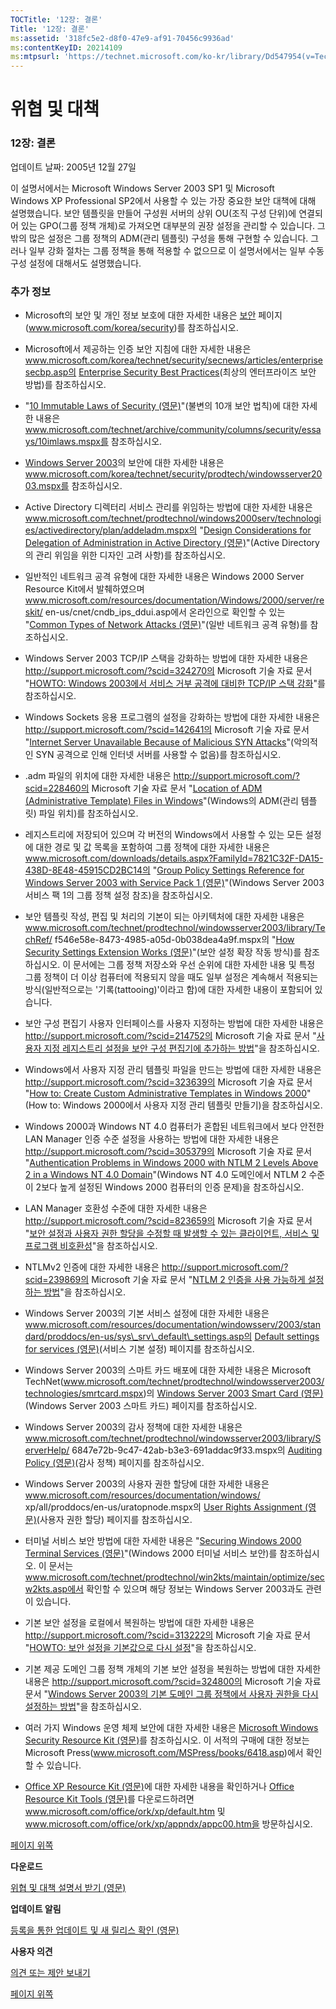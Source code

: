 ```yaml
---
TOCTitle: '12장: 결론'
Title: '12장: 결론'
ms:assetid: '318fc5e2-d8f0-47e9-af91-70456c9936ad'
ms:contentKeyID: 20214109
ms:mtpsurl: 'https://technet.microsoft.com/ko-kr/library/Dd547954(v=TechNet.10)'
---
```


위협 및 대책
============

### 12장: 결론

업데이트 날짜: 2005년 12월 27일

이 설명서에서는 Microsoft Windows Server 2003 SP1 및 Microsoft Windows XP Professional SP2에서 사용할 수 있는 가장 중요한 보안 대책에 대해 설명했습니다. 보안 템플릿을 만들어 구성원 서버의 상위 OU(조직 구성 단위)에 연결되어 있는 GPO(그룹 정책 개체)로 가져오면 대부분의 권장 설정을 관리할 수 있습니다. 그 밖의 많은 설정은 그룹 정책의 ADM(관리 템플릿) 구성을 통해 구현할 수 있습니다. 그러나 일부 강화 절차는 그룹 정책을 통해 적용할 수 없으므로 이 설명서에서는 일부 수동 구성 설정에 대해서도 설명했습니다.

### 추가 정보

-   Microsoft의 보안 및 개인 정보 보호에 대한 자세한 내용은 [보안](http://www.microsoft.com/korea/security/) 페이지(www.microsoft.com/korea/security)를 참조하십시오.

-   Microsoft에서 제공하는 인증 보안 지침에 대한 자세한 내용은 www.microsoft.com/korea/technet/security/secnews/articles/enterprisesecbp.asp의 [Enterprise Security Best Practices](http://www.microsoft.com/korea/technet/security/secnews/articles/enterprisesecbp.asp)(최상의 엔터프라이즈 보안 방법)를 참조하십시오.

-   "[10 Immutable Laws of Security (영문)](http://www.microsoft.com/technet/archive/community/columns/security/essays/10imlaws.mspx)"(불변의 10개 보안 법칙)에 대한 자세한 내용은 www.microsoft.com/technet/archive/community/columns/security/essays/10imlaws.mspx를 참조하십시오.

-   [Windows Server 2003](http://www.microsoft.com/korea/technet/security/prodtech/windowsserver2003.mspx)의 보안에 대한 자세한 내용은 www.microsoft.com/korea/technet/security/prodtech/windowsserver2003.mspx를 참조하십시오.

-   Active Directory 디렉터리 서비스 관리를 위임하는 방법에 대한 자세한 내용은 www.microsoft.com/technet/prodtechnol/windows2000serv/technologies/activedirectory/plan/addeladm.mspx의 "[Design Considerations for Delegation of Administration in Active Directory (영문)](http://www.microsoft.com/technet/prodtechnol/windows2000serv/technologies/activedirectory/plan/addeladm.mspx)"(Active Directory의 관리 위임을 위한 디자인 고려 사항)를 참조하십시오.

-   일반적인 네트워크 공격 유형에 대한 자세한 내용은 Windows 2000 Server Resource Kit에서 발췌하였으며 www.microsoft.com/resources/documentation/Windows/2000/server/reskit/
    en-us/cnet/cndb\_ips\_ddui.asp에서 온라인으로 확인할 수 있는 "[Common Types of Network Attacks (영문)](http://www.microsoft.com/resources/documentation/windows/2000/server/reskit/en-us/cnet/cnbd_trb_gdhe.asp)"(일반 네트워크 공격 유형)를 참조하십시오.

-   Windows Server 2003 TCP/IP 스택을 강화하는 방법에 대한 자세한 내용은 http://support.microsoft.com/?scid=324270의 Microsoft 기술 자료 문서 "[HOWTO: Windows 2003에서 서비스 거부 공격에 대비한 TCP/IP 스택 강화](http://support.microsoft.com/?id=834875)"를 참조하십시오.

-   Windows Sockets 응용 프로그램의 설정을 강화하는 방법에 대한 자세한 내용은 http://support.microsoft.com/?scid=142641의 Microsoft 기술 자료 문서 "[Internet Server Unavailable Because of Malicious SYN Attacks](http://support.microsoft.com/?id=834875)"(악의적인 SYN 공격으로 인해 인터넷 서버를 사용할 수 없음)를 참조하십시오.

-   .adm 파일의 위치에 대한 자세한 내용은 http://support.microsoft.com/?scid=228460의 Microsoft 기술 자료 문서 "[Location of ADM (Administrative Template) Files in Windows](http://support.microsoft.com/?id=834875)"(Windows의 ADM(관리 템플릿) 파일 위치)를 참조하십시오.

-   레지스트리에 저장되어 있으며 각 버전의 Windows에서 사용할 수 있는 모든 설정에 대한 경로 및 값 목록을 포함하여 그룹 정책에 대한 자세한 내용은 www.microsoft.com/downloads/details.aspx?FamilyId=7821C32F-DA15-438D-8E48-45915CD2BC14의 "[Group Policy Settings Reference for Windows Server 2003 with Service Pack 1 (영문)](http://www.microsoft.com/downloads/details.aspx?familyid=7821c32f-da15-438d-8e48-45915cd2bc14&displaylang=en)"(Windows Server 2003 서비스 팩 1의 그룹 정책 설정 참조)을 참조하십시오.

-   보안 템플릿 작성, 편집 및 처리의 기본이 되는 아키텍처에 대한 자세한 내용은 www.microsoft.com/technet/prodtechnol/windowsserver2003/library/TechRef/
    f546e58e-8473-4985-a05d-0b038dea4a9f.mspx의 "[How Security Settings Extension Works (영문)](http://www.microsoft.com/technet/prodtechnol/windowsserver2003/library/techref/f546e58e-8473-4985-a05d-0b038dea4a9f.mspx)"(보안 설정 확장 작동 방식)를 참조하십시오. 이 문서에는 그룹 정책 저장소와 우선 순위에 대한 자세한 내용 및 특정 그룹 정책이 더 이상 컴퓨터에 적용되지 않을 때도 일부 설정은 계속해서 적용되는 방식(일반적으로는 '기록(tattooing)'이라고 함)에 대한 자세한 내용이 포함되어 있습니다.

-   보안 구성 편집기 사용자 인터페이스를 사용자 지정하는 방법에 대한 자세한 내용은 http://support.microsoft.com/?scid=214752의 Microsoft 기술 자료 문서 "[사용자 지정 레지스트리 설정을 보안 구성 편집기에 추가하는 방법](http://support.microsoft.com/?id=214752)"을 참조하십시오.

-   Windows에서 사용자 지정 관리 템플릿 파일을 만드는 방법에 대한 자세한 내용은 http://support.microsoft.com/?scid=323639의 Microsoft 기술 자료 문서 "[How to: Create Custom Administrative Templates in Windows 2000](http://support.microsoft.com/?id=323639)"(How to: Windows 2000에서 사용자 지정 관리 템플릿 만들기)을 참조하십시오.

-   Windows 2000과 Windows NT 4.0 컴퓨터가 혼합된 네트워크에서 보다 안전한 LAN Manager 인증 수준 설정을 사용하는 방법에 대한 자세한 내용은 http://support.microsoft.com/?scid=305379의 Microsoft 기술 자료 문서 "[Authentication Problems in Windows 2000 with NTLM 2 Levels Above 2 in a Windows NT 4.0 Domain](http://support.microsoft.com/?id=305379)"(Windows NT 4.0 도메인에서 NTLM 2 수준이 2보다 높게 설정된 Windows 2000 컴퓨터의 인증 문제)을 참조하십시오.

-   LAN Manager 호환성 수준에 대한 자세한 내용은 http://support.microsoft.com/?scid=823659의 Microsoft 기술 자료 문서 "[보안 설정과 사용자 권한 할당을 수정할 때 발생할 수 있는 클라이언트, 서비스 및 프로그램 비호환성](http://support.microsoft.com/?id=823659)"을 참조하십시오.

-   NTLMv2 인증에 대한 자세한 내용은 http://support.microsoft.com/?scid=239869의 Microsoft 기술 자료 문서 "[NTLM 2 인증을 사용 가능하게 설정하는 방법](http://support.microsoft.com/?id=239869)"을 참조하십시오.

-   Windows Server 2003의 기본 서비스 설정에 대한 자세한 내용은 www.microsoft.com/resources/documentation/windowsserv/2003/standard/proddocs/en-us/sys\_srv\_default\_settings.asp의 [Default settings for services (영문)](http://www.microsoft.com/resources/documentation/windowsserv/2003/standard/proddocs/en-us/ntbackup_backup_sysstate.asp)(서비스 기본 설정) 페이지를 참조하십시오.

-   Windows Server 2003의 스마트 카드 배포에 대한 자세한 내용은 Microsoft TechNet(www.microsoft.com/technet/prodtechnol/windowsserver2003/technologies/smrtcard.mspx)의 [Windows Server 2003 Smart Card (영문)](http://www.microsoft.com/technet/prodtechnol/windowsserver2003/technologies/smrtcard.mspx)(Windows Server 2003 스마트 카드) 페이지를 참조하십시오.

-   Windows Server 2003의 감사 정책에 대한 자세한 내용은 www.microsoft.com/technet/prodtechnol/windowsserver2003/library/ServerHelp/
    6847e72b-9c47-42ab-b3e3-691addac9f33.mspx의 [Auditing Policy (영문)](http://www.microsoft.com/technet/prodtechnol/windowsserver2003/library/serverhelp/6847e72b-9c47-42ab-b3e3-691addac9f33.mspx)(감사 정책) 페이지를 참조하십시오.

-   Windows Server 2003의 사용자 권한 할당에 대한 자세한 내용은 www.microsoft.com/resources/documentation/windows/
    xp/all/proddocs/en-us/uratopnode.mspx의 [User Rights Assignment (영문)](http://www.microsoft.com/resources/documentation/windows/xp/all/proddocs/en-us/auth_eap.mspx)(사용자 권한 할당) 페이지를 참조하십시오.

-   터미널 서비스 보안 방법에 대한 자세한 내용은 "[Securing Windows 2000 Terminal Services (영문)](http://www.microsoft.com/technet/prodtechnol/windows2kts/maintain/optimize/secw2kts.mspx)"(Windows 2000 터미널 서비스 보안)를 참조하십시오. 이 문서는 www.microsoft.com/technet/prodtechnol/win2kts/maintain/optimize/secw2kts.asp에서 확인할 수 있으며 해당 정보는 Windows Server 2003과도 관련이 있습니다.

-   기본 보안 설정을 로컬에서 복원하는 방법에 대한 자세한 내용은 http://support.microsoft.com/?scid=313222의 Microsoft 기술 자료 문서 "[HOWTO: 보안 설정을 기본값으로 다시 설정](http://support.microsoft.com/?id=313222)"을 참조하십시오.

-   기본 제공 도메인 그룹 정책 개체의 기본 보안 설정을 복원하는 방법에 대한 자세한 내용은 http://support.microsoft.com/?scid=324800의 Microsoft 기술 자료 문서 "[Windows Server 2003의 기본 도메인 그룹 정책에서 사용자 권한을 다시 설정하는 방법](http://support.microsoft.com/?id=324800)"을 참조하십시오.

-   여러 가지 Windows 운영 체제 보안에 대한 자세한 내용은 [Microsoft Windows Security Resource Kit (영문)](http://www.microsoft.com/mspress/books/6418.asp)를 참조하십시오. 이 서적의 구매에 대한 정보는 Microsoft Press(www.microsoft.com/MSPress/books/6418.asp)에서 확인할 수 있습니다.

-   [Office XP Resource Kit (영문)](http://www.microsoft.com/office/ork/xp/default.htm)에 대한 자세한 내용을 확인하거나 [Office Resource Kit Tools (영문)](http://www.microsoft.com/office/orkarchive/xpddl.htm)를 다운로드하려면 www.microsoft.com/office/ork/xp/default.htm 및 www.microsoft.com/office/ork/xp/appndx/appc00.htm을 방문하십시오.

[](#mainsection)[페이지 위쪽](#mainsection)

**다운로드**

[위협 및 대책 설명서 받기 (영문)](http://go.microsoft.com/fwlink/?linkid=15160)

**업데이트 알림**

[등록을 통한 업데이트 및 새 릴리스 확인 (영문)](http://go.microsoft.com/fwlink/?linkid=54982)

**사용자 의견**

[의견 또는 제안 보내기](mailto:secwish@microsoft.com?subject=threats%20and%20countermeasures%20guide)

[](#mainsection)[페이지 위쪽](#mainsection)